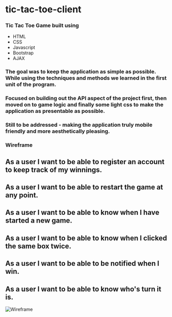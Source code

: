 # tic-tac-toe-client

### Tic Tac Toe Game built using
* HTML
* CSS
* Javascript
* Bootstrap
* AJAX

### The goal was to keep the application as simple as possible. While using the techniques and methods we learned in the first unit of the program.
### Focused on building out the API aspect of the project first, then moved on to game logic and finally some light css to make the application as presentable as possible.
### Still to be addressed - making the application truly mobile friendly and more aesthetically pleasing.

### Wireframe

## As a user I want to be able to register an account to keep track of my winnings.
## As a user I want to be able to restart the game at any point.
## As a user I want to be able to know when I have started a new game.
## As a user I want to be able to know when I clicked the same box twice.
## As a user I want to be able to be notified when I win.
## As a user I want to be able to know who's turn it is.


![Wireframe](https://i.imgur.com/KYpdFvW.jpg)
